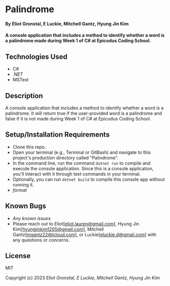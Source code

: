 # Palindrome

#### By Eliot Gronstal, E Luckie, Mitchell Gantz, Hyung Jin Kim

#### A console application that includes a method to identify whether a word is a palindrome made during Week 1 of C# at Epicodus Coding School.

## Technologies Used

* C#
* .NET
* MSTest

## Description

 A console application that includes a method to identify whether a word is a palindrome. It will return true if the user-provided word is a palindrome and false if it is not made during Week 1 of C# at Epicodus Coding School. 

## Setup/Installation Requirements

* Clone this repo.
* Open your terminal (e.g., Terminal or GitBash) and navigate to this project's production directory called "Palindrome".
* In the command line, run the command ``dotnet run`` to compile and execute the console application. Since this is a console application, you'll interact with it through text commands in your terminal.
* Optionally, you can run ``dotnet build`` to compile this console app without running it.
* _format_

## Known Bugs

* _Any known issues_
* Please reach out to Eliot[eliot.lauren@gmail.com], Hyung Jin Kim[hyungjinkim1205@gmail.com], Mitchell Gantz[mgantz22@icloud.com], or Luckie[eluckie.d@gmail.com] with any questions or concerns.

## License

MIT

Copyright (c) 2023 _Eliot Gronstal, E Luckie, Mitchell Gantz, Hyung Jin Kim_
